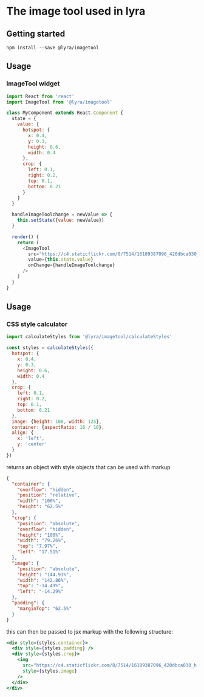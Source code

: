 # The image tool used in lyra

## Getting started

    npm install --save @lyra/imagetool

## Usage

### ImageTool widget

```js
import React from 'react'
import ImageTool from '@lyra/imagetool'

class MyComponent extends React.Component {
  state = {
    value: {
      hotspot: {
        x: 0.4,
        y: 0.3,
        height: 0.6,
        width: 0.4
      },
      crop: {
        left: 0.1,
        right: 0.2,
        top: 0.1,
        bottom: 0.21
      }
    }
  }

  handleImageToolchange = newValue => {
    this.setState({value: newValue})
  }

  render() {
    return (
      <ImageTool
        src="https://c4.staticflickr.com/8/7514/16189387096_420dbca030_h.jpg"
        value={this.state.value}
        onChange={handleImageToolchange}
      />
    )
  }
}
```

## Usage

### CSS style calculator

```js
import calculateStyles from '@lyra/imagetool/calculateStyles'

const styles = calculateStyles({
  hotspot: {
    x: 0.4,
    y: 0.3,
    height: 0.6,
    width: 0.4
  },
  crop: {
    left: 0.1,
    right: 0.2,
    top: 0.1,
    bottom: 0.21
  },
  image: {height: 100, width: 125},
  container: {aspectRatio: 16 / 10},
  align: {
    x: 'left',
    y: 'center'
  }
})
```

returns an object with style objects that can be used with markup

```json
{
  "container": {
    "overflow": "hidden",
    "position": "relative",
    "width": "100%",
    "height": "62.5%"
  },
  "crop": {
    "position": "absolute",
    "overflow": "hidden",
    "height": "100%",
    "width": "79.26%",
    "top": "7.97%",
    "left": "17.51%"
  },
  "image": {
    "position": "absolute",
    "height": "144.93%",
    "width": "142.86%",
    "top": "-14.49%",
    "left": "-14.29%"
  },
  "padding": {
    "marginTop": "62.5%"
  }
}
```

this can then be passed to jsx markup with the following structure:

```jsx
<div style={styles.container}>
  <div style={styles.padding} />
  <div style={styles.crop}>
    <img
      src="https://c4.staticflickr.com/8/7514/16189387096_420dbca030_h.jpg"
      style={styles.image}
    />
  </div>
</div>
```
